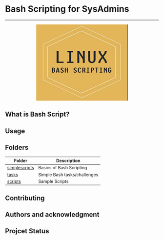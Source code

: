 # Bash Scripting for SysAdmins
---
<p align="center">
  <img width="300" height="250" src="img/bash.png">
</p>

## What is Bash Script?

## Usage
 
## Folders

| Folder  | Description |
| ------------- | ------------- |
| [simplescripts](simplescripts)  | Basics of Bash Scripting  |
| [tasks](tasks)  | Simple Bash tasks/challenges |
| [scripts](scripts) | Sample Scripts |

## Contributing

## Authors and acknowledgment

## Projcet Status
